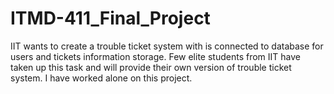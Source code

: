 # ITMD-411_Final_Project
IIT wants to create a trouble ticket system with is connected to database for users and tickets information storage. Few elite students from IIT have taken up this task and will provide their own version of trouble ticket system. I have worked alone on this project. 
